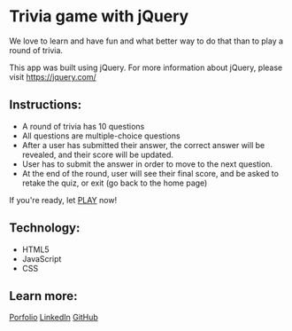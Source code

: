 # Trivia game with jQuery

We love to learn and have fun and what better way to do that than to play a round of trivia. 

This app was built using jQuery. For more information about jQuery, please visit https://jquery.com/ 

## Instructions:

* A round of trivia has 10 questions
* All questions are multiple-choice questions
* After a user has submitted their answer, the correct answer will be revealed, and their score will be updated.
* User has to submit the answer in order to move to the next question.
* At the end of the round, user will see their final score, and be asked to retake the quiz, or exit (go back to the home page)

If you're ready, let [PLAY]() now!

## Technology:

* HTML5
* JavaScript
* CSS

## Learn more:

[Porfolio](https://dluu-developer.vercel.app/)
[LinkedIn](https://www.linkedin.com/in/luuduy90/)
[GitHub](https://github.com/DuyLuu90)